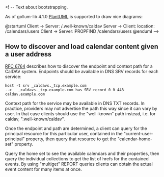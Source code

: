 <!-- --- title: Bootstrapping -->

<! -- Text about bootstrapping.

As of gollum-lib 4.1.0 [PlantUML](http://plantuml.com/) is supported to draw nice diagrams:

@startuml
Client -> Server: /.well-known/caldav
Server -> Client: location: /calendars/users
Client -> Server: PROPFIND /calendars/users 
@enduml
-->

## How to discover and load calendar content given a user address

[RFC 6764](https://tools.ietf.org/html/rfc6764) describes how to discover the endpoint and context path for a CalDAV system. Endpoints should be available in DNS SRV records for each service:

```
host -t srv _caldavs._tcp.example.com
-->   _caldavs._tcp.example.com has SRV record 0 0 443 caldav.example.com
```

Context path for the service may be available in DNS TXT records. In practice, providers may not advertise the path this way since it can vary by user.  In that case clients should use the "well-known" path instead, i.e. for caldav, ".well-known/caldav".

Once the endpoint and path are determined, a client can query for the principal resource for this particular user, contained in the "current-user-principal" property, then query that resource to get the "calendar-home-set" property.  

Query the home set to see the available calendars and their properties, then query the individual collections to get the list of hrefs for the contained events. By using "multiget" REPORT queries clients can obtain the actual event content for many items at once.



